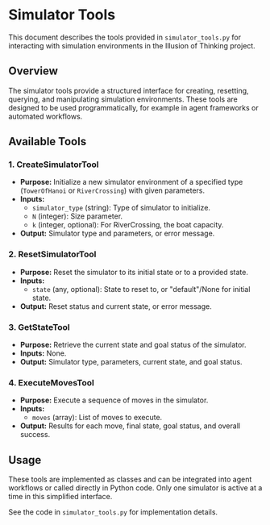 # Simulator Tools

This document describes the tools provided in `simulator_tools.py` for interacting with simulation environments in the Illusion of Thinking project.

## Overview

The simulator tools provide a structured interface for creating, resetting, querying, and manipulating simulation environments. These tools are designed to be used programmatically, for example in agent frameworks or automated workflows.

## Available Tools

### 1. CreateSimulatorTool

- **Purpose:** Initialize a new simulator environment of a specified type (`TowerOfHanoi` or `RiverCrossing`) with given parameters.
- **Inputs:** 
  - `simulator_type` (string): Type of simulator to initialize.
  - `N` (integer): Size parameter.
  - `k` (integer, optional): For RiverCrossing, the boat capacity.
- **Output:** Simulator type and parameters, or error message.

### 2. ResetSimulatorTool

- **Purpose:** Reset the simulator to its initial state or to a provided state.
- **Inputs:** 
  - `state` (any, optional): State to reset to, or "default"/None for initial state.
- **Output:** Reset status and current state, or error message.

### 3. GetStateTool

- **Purpose:** Retrieve the current state and goal status of the simulator.
- **Inputs:** None.
- **Output:** Simulator type, parameters, current state, and goal status.

### 4. ExecuteMovesTool

- **Purpose:** Execute a sequence of moves in the simulator.
- **Inputs:** 
  - `moves` (array): List of moves to execute.
- **Output:** Results for each move, final state, goal status, and overall success.

## Usage

These tools are implemented as classes and can be integrated into agent workflows or called directly in Python code. Only one simulator is active at a time in this simplified interface.

See the code in `simulator_tools.py` for implementation details.
